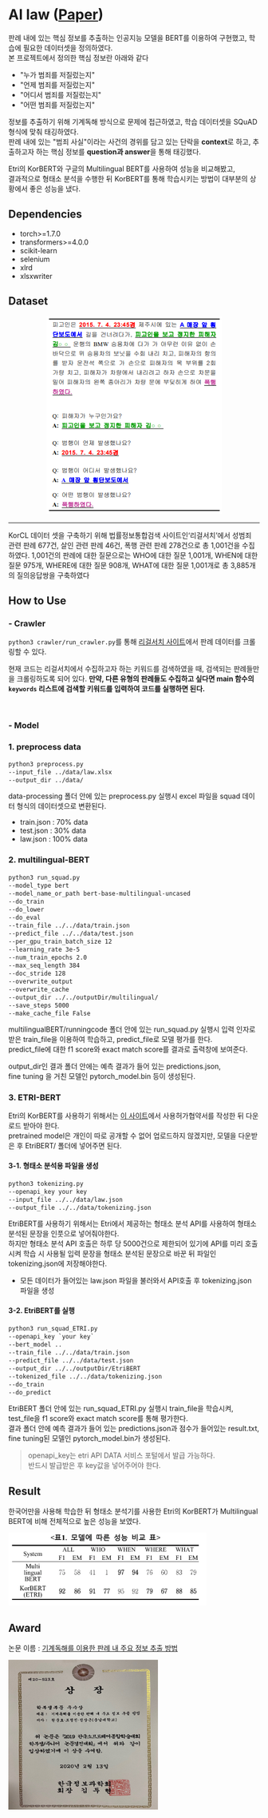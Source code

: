 # AI law ([Paper](https://www.cseric.or.kr/literature/ser_view.php?))

판례 내에 있는 핵심 정보를 추출하는 인공지능 모델을 BERT를 이용하여 구현했고, 학습에 필요한 데이터셋을 정의하였다.<br/>
본 프로젝트에서 정의한 핵심 정보란 아래와 같다
* "누가 범죄를 저질렀는지"
* "언제 범죄를 저질렀는지"
* "어디서 범죄를 저질렀는지"
* "어떤 범죄를 저질렀는지"

정보를 추출하기 위해 기계독해 방식으로 문제에 접근하였고, 학습 데이터셋을 SQuAD 형식에 맞춰 태깅하였다.<br/>
판례 내에 있는 "범죄 사실"이라는 사건의 경위를 담고 있는 단락을 **context**로 하고,
추출하고자 하는 핵심 정보를 **question과 answer**을 통해 태깅했다.


Etri의 KorBERT와 구글의 Multilingual BERT를 사용하여 성능을 비교해봤고,<br/>
결과적으로 형태소 분석을 수행한 뒤 KorBERT를 통해 학습시키는 방법이 대부분의 상황에서 좋은 성능을 냈다.



## Dependencies
* torch>=1.7.0
* transformers>=4.0.0
* scikit-learn
* selenium
* xlrd
* xlsxwriter



## Dataset


<p align="center">
  <img src="./image/dataEx.PNG" alt="text" width="number" />
</p>

----


KorCL 데이터 셋을 구축하기 위해 법률정보통합검색 사이트인‘리걸서치’에서 성범죄 관련 판례 677건, 살인 관련 판례 46건, 폭행 관련 판례 278건으로 총 1,001건을 수집하였다. 
1,001건의 판례에 대한 질문으로는 WHO에 대한 질문 1,001개, WHEN에 대한 질문 975개, WHERE에 대한 질문 908개, WHAT에 대한 질문 1,001개로 총 3,885개의 질의응답쌍을 구축하였다


## How to Use

### - Crawler
`python3 crawler/run_crawler.py`를 통해 [리걸서치 사이트](https://legalsearch.kr/)에서 판례 데이터를 크롤링할 수 있다.

현재 코드는 리걸서치에서 수집하고자 하는 키워드를 검색하였을 때, 검색되는 판례들만을 크롤링하도록 되어 있다. **만약, 다른 유형의 판례들도 수집하고 싶다면 main 함수의 `keywords` 리스트에 검색할 키워드를 입력하여 코드를 실행하면 된다.**

<br/>

### - Model

### 1. preprocess data

```
python3 preprocess.py 
--input_file ../data/law.xlsx
--output_dir ../data/
```

data-processing 폴더 안에 있는 preprocess.py 실행시 excel 파일을 squad 데이터 형식의 데이터셋으로 변환된다.

* train.json : 70% data
* test.json : 30% data
* law.json  : 100% data


### 2. multilingual-BERT

``` 
python3 run_squad.py 
--model_type bert 
--model_name_or_path bert-base-multilingual-uncased 
--do_train 
--do_lower 
--do_eval 
--train_file ../../data/train.json 
--predict_file ../../data/test.json 
--per_gpu_train_batch_size 12 
--learning_rate 3e-5 
--num_train_epochs 2.0 
--max_seq_length 384 
--doc_stride 128 
--overwrite_output 
--overwrite_cache 
--output_dir ../../outputDir/multilingual/ 
--save_steps 5000 
--make_cache_file False
```

multilingualBERT/runningcode 폴더 안에 있는 run_squad.py 실행시 입력 인자로 받은 train_file을 이용하여 학습하고, predict_file로 모델 평가를 한다. <br/>
predict_file에 대한 f1 score와 exact match score를 결과로 출력창에 보여준다.

output_dir인 결과 폴더 안에는 예측 결과가 들어 있는 predictions.json,<br/>
fine tuning 을 거친 모델인 pytorch_model.bin 등이 생성된다.


### 3. ETRI-BERT

Etri의 KorBERT를 사용하기 위해서는 [이 사이트](http://aiopen.etri.re.kr/service_dataset.php)에서 사용허가협약서를 작성한 뒤 다운로드 받아야 한다.<br/>
pretrained model은 개인이 따로 공개할 수 없어 업로드하지 않겠지만, 모델을 다운받은 후 EtriBERT/ 폴더에 넣어주면 된다.


#### 3-1. 형태소 분석용 파일을 생성

```
python3 tokenizing.py
--openapi_key your key
--input_file ../../data/law.json 
--output_file ../../data/tokenizing.json
```

EtriBERT를 사용하기 위해서는 Etri에서 제공하는 형태소 분석 API를 사용하여 형태소 분석된 문장을 인풋으로 넣어줘야한다.<br/>
하지만 형태소 분석 API 호출은 하루 당 5000건으로 제한되어 있기에 API를 미리 호출시켜 학습 시 사용될 입력 문장을 형태소 분석된 문장으로 바꾼 뒤 파일인 tokenizing.json에 저장해야한다.

* 모든 데이터가 들어있는 law.json 파일을 불러와서 API호출 후 tokenizing.json 파일을 생성


#### 3-2. EtriBERT를 실행

```
python3 run_squad_ETRI.py 
--openapi_key `your key` 
--bert_model .. 
--train_file ../../data/train.json 
--predict_file ../../data/test.json 
--output_dir ../../outputDir/EtriBERT 
--tokenized_file ../../data/tokenizing.json 
--do_train 
--do_predict
```

EtriBERT 폴더 안에 있는 run_squad_ETRI.py 실행시 train_file을 학습시켜, test_file을 f1 score와 exact match score를 통해 평가한다.<br/>
결과 폴더 안에 예측 결과가 들어 있는 predictions.json과 점수가 들어있는 result.txt, fine tuning된 모델인 pytorch_model.bin가 생성된다.

> openapi_key는 etri API DATA 서비스 포털에서 발급 가능하다.<br/>
> 반드시 발급받은 후 key값을 넣어주어야 한다.

## Result

한국어만을 사용해 학습한 뒤 형태소 분석기를 사용한 Etri의 KorBERT가 Multilingual BERT에 비해 전체적으로 높은 성능을 보였다.

![](./image/experiment_result.png)

## Award

논문 이름 : [기계독해를 이용한 판례 내 주요 정보 추출 방법](https://www.cseric.or.kr/literature/ser_view.php?searchCate=literature&SnxGubun=INME&mode=total&SnxGubun=INME&gu=INME000F9&cmd=qryview&SnxIndxNum=214256&rownum=1&f1=MN&q1=Junho%20Won)

<img src="./award/award.jpg" width="300" height="300">
